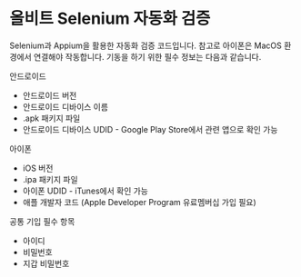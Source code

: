 # 올비트 Selenium 자동화 검증
Selenium과 Appium을 활용한 자동화 검증 코드입니다. 참고로 아이폰은 MacOS 환경에서 연결해야 작동합니다.
기동을 하기 위한 필수 정보는 다음과 같습니다.<br>

안드로이드
- 안드로이드 버전
- 안드로이드 디바이스 이름
- .apk 패키지 파일
- 안드로이드 디바이스 UDID - Google Play Store에서 관련 앱으로 확인 가능

아이폰
- iOS 버전
- .ipa 패키지 파일 
- 아이폰 UDID - iTunes에서 확인 가능
- 애플 개발자 코드 (Apple Developer Program 유료멤버십 가입 필요)

공통 기입 필수 항목
- 아이디
- 비밀번호
- 지갑 비밀번호
